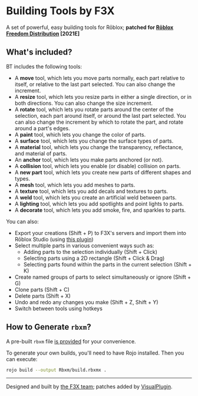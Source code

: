 # Building Tools by F3X

A set of powerful, easy building tools for Rōblox; **patched for [Rōblox Freedom Distribution](https://github.com/Windows81/Roblox-Freedom-Distribution) [2021E]**

## What's included?

BT includes the following tools:

- A **move** tool, which lets you move parts normally, each part relative to itself, or relative to the last part selected. You can also change the increment.
- A **resize** tool, which lets you resize parts in either a single direction, or in both directions. You can also change the size increment.
- A **rotate** tool, which lets you rotate parts around the center of the selection, each part around itself, or around the last part selected. You can also change the increment by which to rotate the part, and rotate around a part's edges.
- A **paint** tool, which lets you change the color of parts.
- A **surface** tool, which lets you change the surface types of parts.
- A **material** tool, which lets you change the transparency, reflectance, and material of parts.
- An **anchor** tool, which lets you make parts anchored (or not).
- A **collision** tool, which lets you enable (or disable) collision on parts.
- A **new part** tool, which lets you create new parts of different shapes and types.
- A **mesh** tool, which lets you add meshes to parts.
- A **texture** tool, which lets you add decals and textures to parts.
- A **weld** tool, which lets you create an artificial weld between parts.
- A **lighting** tool, which lets you add spotlights and point lights to parts.
- A **decorate** tool, which lets you add smoke, fire, and sparkles to parts.

You can also:

- Export your creations (Shift + P) to F3X's servers and import them into Rōblox Studio (using [this plugin](http://www.roblox.com/Import-from-Building-Tools-by-F3X-item?id=142485815))
- Select multiple parts in various convenient ways such as:
  - Adding parts to the selection individually (Shift + Click)
  - Selecting parts using a 2D rectangle (Shift + Click & Drag)
  - Selecting parts found within the parts in the current selection (Shift + K)
- Create named groups of parts to select simultaneously or ignore (Shift + G)
- Clone parts (Shift + C)
- Delete parts (Shift + X)
- Undo and redo any changes you make (Shift + Z, Shift + Y)
- Switch between tools using hotkeys

## How to Generate `rbxm`?

A pre-built `rbxm` file [is provided](<./Build/Building%20Tools%20(Prebuilt).rbxm>) for your convenience.

To generate your own builds, you'll need to have Rojo installed. Then you can execute:

```sh
rojo build --output Rbxm/build.rbxmx .
```

---

Designed and built by [the F3X team](http://www.roblox.com/Groups/Group.aspx?gid=831895); patches added by [VisualPlugin](https://github.com/Windows81).
